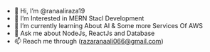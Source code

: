 - 👋 Hi, I’m @ranaaliraza19
- 👀 I’m Interested in MERN Stacl Development
- 🌱 I’m currently learning About AI & Some more Services Of AWS
- 💞️ Ask me about NodeJs, ReactJs and Database
- 📫 Reach me through (razaranaali066@gmail.com)

<!---
ranaaliraza19/ranaaliraza19 is a ✨ special ✨ repository because its `README.md` (this file) appears on your GitHub profile.
You can click the Preview link to take a look at your changes.
--->
